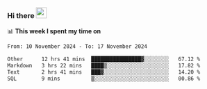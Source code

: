 ### Hi there <a href="https://www.gautamkrishnar.com/"><img src="https://media.giphy.com/media/hvRJCLFzcasrR4ia7z/giphy.gif" width="25px"></a>

📊 **This week I spent my time on**

<!--START_SECTION:waka-->

```txt
From: 10 November 2024 - To: 17 November 2024

Other      12 hrs 41 mins  ████████████████▓░░░░░░░░   67.12 %
Markdown   3 hrs 22 mins   ████▒░░░░░░░░░░░░░░░░░░░░   17.82 %
Text       2 hrs 41 mins   ███▓░░░░░░░░░░░░░░░░░░░░░   14.20 %
SQL        9 mins          ▒░░░░░░░░░░░░░░░░░░░░░░░░   00.86 %
```

<!--END_SECTION:waka-->
